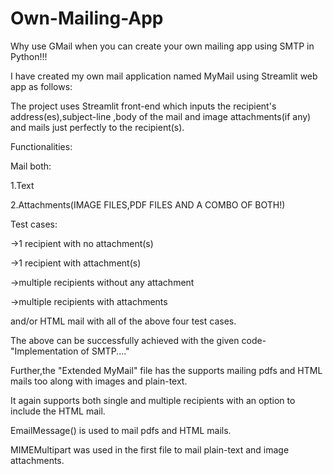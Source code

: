 # Own-Mailing-App
Why use GMail when you can create your own mailing app using SMTP in Python!!!

I have created my own mail application named MyMail using Streamlit web app as follows:

The project uses Streamlit front-end which inputs the recipient's address(es),subject-line ,body of the mail and image attachments(if any) and mails just perfectly to the recipient(s).

Functionalities:

Mail both:

1.Text

2.Attachments(IMAGE FILES,PDF FILES AND A COMBO OF BOTH!)

Test cases:

->1 recipient with no attachment(s) 

->1 recipient with attachment(s)

->multiple recipients without any attachment

->multiple recipients with attachments

and/or HTML mail with all of the above four test cases.

The above can be successfully achieved with the given code-"Implementation of SMTP...."

Further,the "Extended MyMail" file has the supports mailing pdfs and HTML mails too along with images and plain-text.

It again supports both single and multiple recipients with an option to include the HTML mail.

EmailMessage() is used to mail pdfs and HTML mails.

MIMEMultipart was used in the first file to mail plain-text and image attachments.




